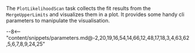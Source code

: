 The `PlotLikelihoodScan` task collects the fit results from the `MergeUpperLimits` and visualizes them in a plot.
It provides some handy cli parameters to manipulate the visualisation.

<div class="dhi_parameter_table">

--8<-- "content/snippets/parameters.md@-2,20,19,16,54,14,66,12,48,17,18,3,4,63,62,5,6,7,8,9,24,25"

</div>
